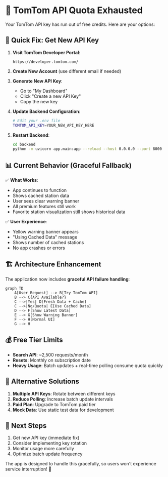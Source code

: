 # 🚨 TomTom API Quota Exhausted

Your TomTom API key has run out of free credits. Here are your options:

## 🔑 **Quick Fix: Get New API Key**

1. **Visit TomTom Developer Portal**:
   ```
   https://developer.tomtom.com/
   ```

2. **Create New Account** (use different email if needed)

3. **Generate New API Key**:
   - Go to "My Dashboard" 
   - Click "Create a new API Key"
   - Copy the new key

4. **Update Backend Configuration**:
   ```bash
   # Edit your .env file
   TOMTOM_API_KEY=YOUR_NEW_API_KEY_HERE
   ```

5. **Restart Backend**:
   ```bash
   cd backend
   python -m uvicorn app.main:app --reload --host 0.0.0.0 --port 8000
   ```

## 📊 **Current Behavior (Graceful Fallback)**

✅ **What Works**:
- App continues to function
- Shows cached station data
- User sees clear warning banner
- All premium features still work
- Favorite station visualization still shows historical data

✅ **User Experience**:
- Yellow warning banner appears
- "Using Cached Data" message
- Shows number of cached stations
- No app crashes or errors

## 🏗️ **Architecture Enhancement**

The application now includes **graceful API failure handling**:

```mermaid
graph TD
    A[User Request] --> B[Try TomTom API]
    B --> C{API Available?}
    C -->|Yes| D[Fresh Data + Cache]
    C -->|No/Quota| E[Use Cached Data]
    D --> F[Show Latest Data]
    E --> G[Show Warning Banner]
    F --> H[Normal UI]
    G --> H
```

## 💰 **Free Tier Limits**

- **Search API**: ~2,500 requests/month
- **Resets**: Monthly on subscription date
- **Heavy Usage**: Batch updates + real-time polling consume quota quickly

## 🔄 **Alternative Solutions**

1. **Multiple API Keys**: Rotate between different keys
2. **Reduce Polling**: Increase batch update intervals
3. **Paid Plan**: Upgrade to TomTom paid tier
4. **Mock Data**: Use static test data for development

## 🎯 **Next Steps**

1. Get new API key (immediate fix)
2. Consider implementing key rotation
3. Monitor usage more carefully
4. Optimize batch update frequency

The app is designed to handle this gracefully, so users won't experience service interruption! 🚀 